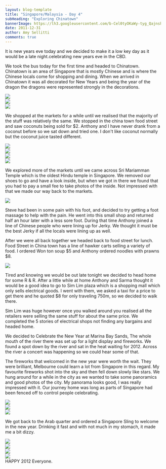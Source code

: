 ```yaml
---
layout: blog-template
title: "Singapore/Malaysia - Day 4"
subHeading: "Exploring Chinatown"
bannerImage: https://lh3.googleusercontent.com/b-Cel0tyOKaWy-tyg_QajnsksFMifGTQhyh3KL9JhfNYVA6w2n5-FqbAD4WPAvUNtUuppScaTL-1gBQ5NKJ9xPMF55eXDDRXuVCfzLNSSK4LguKfiU-5T80F-3v0l78Q3x7d-6KK6g
date: 2011-12-31
author: Amy Sellitti
comments: true
---
```


It is new years eve today and we decided to make it a low key day as it would be a late night.celebrating new years eve in the CBD.

We took the bus today for the first time and headed to Chinatown. Chinatown is an area of Singapore that is mostly Chinese and is where the Chinese locals come for shopping and dining. When we arrived in Chinatown it was all decorated for New Years and being the year of the dragon the dragons were represented strongly in the decorations.  

<div class="center-image"><img src="https://lh3.googleusercontent.com/b-Cel0tyOKaWy-tyg_QajnsksFMifGTQhyh3KL9JhfNYVA6w2n5-FqbAD4WPAvUNtUuppScaTL-1gBQ5NKJ9xPMF55eXDDRXuVCfzLNSSK4LguKfiU-5T80F-3v0l78Q3x7d-6KK6g" /></div>
<div class="center-image"><img src="https://lh3.googleusercontent.com/Q2ECyoCtmFqun3OtdUJVCmcjgLAJNrLRUMHdK_5qN2OLOkJETHKmwCNqzbW8URa_95FpmXWRbyYWmmaCJhdQyf-6vDSVHZ2DJJfoyqxl59TE1xt9QT-f_8cxOE6Z1moeqVMXvaDfww" /></div>
<div class="center-image"><img src="https://lh3.googleusercontent.com/EZ1YmLc0qfIigcXNdpwm6wPmxTWlQlyhTBCJiPtHnse5VHt1RTTogZvt4eCJTxDXwHIOGcVyq8d62UGp-k3qM1HrIVFx2IhaZLKDnvsEEvEmKO9nnN0a0bCh_4eGxI82yLPzBns3BQ" /></div>

We shopped at the markets for a while until we realised that the majority of the stuff was relatively the same. We stopped in the china town food street and saw coconuts being sold for $2. Anthony and I have never drank from a coconut before so we sat down and tried one. I don't like coconut normally but the coconut juice tasted different.

<div class="center-image"><img src="https://lh3.googleusercontent.com/M7FiDaKH1mDWX4RzvbWzGjPK9U_p9MfHzWBua2wRk7NZqsdyPkBEXfMpW_GRRRjcHWQqBzi3A0oRQj-V14MiVnDUnTVQp79u9WRJsYDFIGF1PYYD9CRFzMLA2FbJQ98C9i62yYot1Q" /></div>
<div class="center-image"><img src="https://lh3.googleusercontent.com/nydxitoeaBFMGYPT9DkO2_gHpS5gzbhq18wj_wxd1O5k0TxgAxnL030S0nlx6xKolA0OdMMob5GlXfvIGEfIvH5veBZa-mNa9ZWPvRXZhQBzq8wZAjIt18zcmmw0w7gIDdHS6PrSug" /></div>
<div class="center-image"><img src="https://lh3.googleusercontent.com/VGPSQRX6ENl-2YIjoAY82zWnUHaPJWvi-MsK4LXG2JhRHW81A59Wk6OQA2SYTJdspol-ANBW9jcYIbiLPd4sM3dzRMKMNK-Ik2riiSYtgeZGSbLdCGjeynwfd_zqQXnXAfSUNwy9Sw" /></div>
<div class="center-image"><img src="https://lh3.googleusercontent.com/nZk_LzdcmSeu_0wZH3dN48-ELJS1uzWzWuDHtj_a-XEJZEgZ7FPViJKe1AoGEeIyEJIOesPjPt7hWXYSMMXEll7NRA8B5IwTBqrO9eRIkAtJjw8hGs7ImSyzlCYaE5IMvekK1wvkRQ" /></div>

We explored more of the markets until we came across Sri Mariamman Temple which is the oldest Hindu temple in Singapore. We removed our shoes to go and have a look inside, but when we got in there we found that you had to pay a small fee to take photos of the inside. Not impressed with that we made our way back to the markets.

<div class="center-image"><img src="https://lh3.googleusercontent.com/PbkqSgYsicd8TQq6HK2K4_coz-Np3_ObFENS6rrPo9ycmj5RD_QSYCQ6slWk0BmhIttr28mpB5tA-xeGX0LeWXgNpQ3d9pn57hbr3ZuJSzRB5nLSocATh8GNV43C5MIaLuEl7RIHlg" /></div>

Steve had been in some pain with his foot, and decided to try getting a foot massage to help with the pain. He went into this small shop and returned half an hour later with a less sore foot. During that time Anthony joined a line of Chinese people who were lining up for Jerky. We thought it must be the best Jerky if all the locals were lining up as well.

After we were all back together we headed back to food street for lunch. Food Street in China town has a line of hawker carts selling a variety of food. I ordered Won ton soup $5 and Anthony ordered noodles with prawns $8.

<div class="center-image"><img src="https://lh3.googleusercontent.com/OceqdqWLY-dWNXdW1pDUFcU5K76kHtoTjJC8rsOmyTrcIjcy7k9RVvMtk6v9m8Stm6ortTf84YA4Usa8mWw90skigCUROAlLRFWttnScnnKrGoCq3OrXIbBrkP9p0AfkTWZNwJkuqA" /></div>

Tired and knowing we would be out late tonight we decided to head home for some R & R. After a little while at home Anthony and Sarma thought it would be a good idea to go to Sim Lim plaza which is a shopping mall which only sells electrical goods. I went with them, we asked a taxi for a price to get there and he quoted $8 for only traveling 750m, so we decided to walk there.

Sim Lim was huge however once you walked around you realised all the retailers were selling the same stuff for about the same price. We completed the 5 stories of electrical shops not finding any bargains and headed home.

We decided to Celebrate the New Year at Marina Bay Sands, The whole mouth of the river there was set up for a light display and fireworks. We found a spot down by the river and sat in the heat waiting for 2012. Across the river a concert was happening so we could hear some of that.

The fireworks that welcomed in the new year were worth the wait. They were brilliant, Melbourne could learn a lot from Singapore in this regard. My favourite fireworks shot into the sky and then fell down slowly like stars. We hung around for a while in the city as we wanted to take some panoramics and good photos of the city. My panorama looks good, I was really impressed with it.  Our journey home was long as parts of Singapore had been fenced off to control people celebrating.

<div class="center-image"><img src="https://lh3.googleusercontent.com/TU9LzuWauUyubfZKHO3mB5-RbvbK3cn3JBxSdDelWqvz5RYcI7VNjcRt7dXPsKz4jwRBEgaNnqQj-JNZkdHFAFb43Cu4fazWo37Bp9aVujShfEIOw0nrC5SvVF9qC9sxPWfTtBArug" /></div>
<div class="center-image"><img src="https://lh3.googleusercontent.com/X3GXQcdtV5DrkXkdUDH-Ad5gl5VV_1-KFOFIGRPYXS_i6o0R07SKEkFlZxovtZ1bC-n7R6Ab5vCn5V7MOESqU27bMLuXVexOUg7NdtqgIySEj6UelJx0kPSX_2Dpo2gAl0PWBUF5Fg" /></div>
<div class="center-image"><img src="https://lh3.googleusercontent.com/LynQDjVtK9q3LSdFouS8i7B3_qf_wNSuSfC_1b3IR6_RjDPLlgcN6HITQie4uJ4WSMOdJuInwtbKNqbYnbAkJFk3sJZkRRNjUtqHN3vGIlZ-tfLNBHJK5_Eh8GcZc3zvOY0fTRG9Sw" /></div>

We got back to the Arab quarter and ordered a Singapore Sling to welcome in the new year. Drinking it fast and with not much in my stomach, it made me a bit dizzy. 

<div class="center-image"><img src="https://lh3.googleusercontent.com/jmw8K-yVo1_LebKL89DjWtJs1XuVZNOwxFHVIv2I0NBYJN-rBAGPpO8oAvRHK7v5ogbYj1AHWXF9gDEGkf-TZ5zprnwbMxMGUy3vI1ZBdbAdceJuvXZVpjkANu7WeTIJ9iDPP2wwrA" /></div>
<div class="center-image"><img src="https://lh3.googleusercontent.com/i_EJyDk2DEtDyhHhWZxCpDXE8vGuCzP1XSVUr9TBFruebSKIunEAmGlX0QYfmGOhzSmjeqrI08z3XNPv-dL-9aGIifvBX4P-pP-tYlJvREOXwOHrDG-EqCu-vmmdnJUTAJv3USuaIA" /></div>
<div class="center-image"><img src="https://lh3.googleusercontent.com/STMD5JpZMgY0xYedT2zKuWQoWSvxB1AjvCN9ovFqs-Bfu8YDaY288KELcLpXFIxP_mla7SdP-BRYxgdmPDolul3S4MaDqSG65qVLrHOk8O7N-QEB3kk0FwFXkskkZO6W9sJzdC1gkg" /></div>
<div class="center-image"><img src="https://lh3.googleusercontent.com/IcPfU4aHlfB212980aneS8PkccMAN0jvw3CXxQVH4TrTVoySRdtrK0TjnIZsC1b-Iooq6FiYI4-j7DcjFl7oGp9Kj6EYS2BebDacbAhaUPNcNaBd8UPqFi7SMs0dPfkkOKZa-4FDTQ" /></div>
HAPPY 2012 Everyone. 



